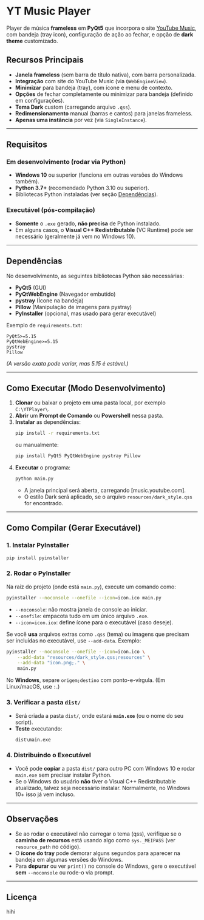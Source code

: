 # YT Music Player

Player de música **frameless** em **PyQt5** que incorpora o site [YouTube Music](https://music.youtube.com), com bandeja (tray icon), configuração de ação ao fechar, e opção de **dark theme** customizado.

## Recursos Principais

- **Janela frameless** (sem barra de título nativa), com barra personalizada.  
- **Integração** com site do YouTube Music (via `QWebEngineView`).  
- **Minimizar** para bandeja (tray), com ícone e menu de contexto.  
- **Opções** de fechar completamente ou minimizar para bandeja (definido em configurações).  
- **Tema Dark** custom (carregando arquivo `.qss`).  
- **Redimensionamento** manual (barras e cantos) para janelas frameless.  
- **Apenas uma instância** por vez (via `SingleInstance`).  

---

## Requisitos

### Em desenvolvimento (rodar via Python)

- **Windows 10** ou superior (funciona em outras versões do Windows também).  
- **Python 3.7+** (recomendado Python 3.10 ou superior).  
- Bibliotecas Python instaladas (ver seção [Dependências](#dependências)).  

### Executável (pós-compilação)

- **Somente** o `.exe` gerado, **não precisa** de Python instalado.  
- Em alguns casos, o **Visual C++ Redistributable** (VC Runtime) pode ser necessário (geralmente já vem no Windows 10).  

---

## Dependências

No desenvolvimento, as seguintes bibliotecas Python são necessárias:

- **PyQt5** (GUI)  
- **PyQtWebEngine** (Navegador embutido)  
- **pystray** (Ícone na bandeja)  
- **Pillow** (Manipulação de imagens para pystray)  
- **PyInstaller** (opcional, mas usado para gerar executável)

Exemplo de `requirements.txt`:
```
PyQt5>=5.15
PyQtWebEngine>=5.15
pystray
Pillow
```

*(A versão exata pode variar, mas 5.15 é estável.)*

---

## Como Executar (Modo Desenvolvimento)

1. **Clonar** ou baixar o projeto em uma pasta local, por exemplo `C:\YTPlayer\`.  
2. **Abrir** um **Prompt de Comando** ou **Powershell** nessa pasta.  
3. **Instalar** as dependências:
   ```bash
   pip install -r requirements.txt
   ```
   ou manualmente:
   ```bash
   pip install PyQt5 PyQtWebEngine pystray Pillow
   ```
4. **Executar** o programa:
   ```bash
   python main.py
   ```
   - A janela principal será aberta, carregando [music.youtube.com].  
   - O estilo Dark será aplicado, se o arquivo `resources/dark_style.qss` for encontrado.  

---

## Como Compilar (Gerar Executável)

### 1. Instalar PyInstaller

```bash
pip install pyinstaller
```

### 2. Rodar o PyInstaller

Na raiz do projeto (onde está `main.py`), execute um comando como:
```bash
pyinstaller --noconsole --onefile --icon=icon.ico main.py
```
- `--noconsole`: não mostra janela de console ao iniciar.  
- `--onefile`: empacota tudo em um único arquivo `.exe`.  
- `--icon=icon.ico`: define ícone para o executável (caso deseje).  

Se você **usa** arquivos extras como `.qss` (tema) ou imagens que precisam ser incluídas no executável, use `--add-data`. Exemplo:

```bash
pyinstaller --noconsole --onefile --icon=icon.ico \
    --add-data "resources/dark_style.qss;resources" \
    --add-data "icon.png;." \
    main.py
```
No **Windows**, separe `origem;destino` com ponto-e-vírgula. (Em Linux/macOS, use `:`.)

### 3. Verificar a pasta `dist/`

- Será criada a pasta `dist/`, onde estará **`main.exe`** (ou o nome do seu script).  
- **Teste** executando:
  ```bash
  dist\main.exe
  ```

### 4. Distribuindo o Executável

- Você pode **copiar** a pasta `dist/` para outro PC com Windows 10 e rodar `main.exe` sem precisar instalar Python.  
- Se o Windows do usuário **não** tiver o Visual C++ Redistributable atualizado, talvez seja necessário instalar. Normalmente, no Windows 10+ isso já vem incluso.

---

## Observações

- Se ao rodar o executável não carregar o tema (qss), verifique se o **caminho de recursos** está usando algo como `sys._MEIPASS` (ver `resource_path` no código).  
- O **ícone do tray** pode demorar alguns segundos para aparecer na bandeja em algumas versões do Windows.  
- Para **depurar** ou ver `print()` no console do Windows, gere o executável **sem** `--noconsole` ou rode-o via prompt.

---

## Licença

hihi
